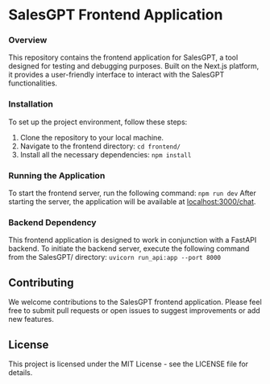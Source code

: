 # SalesGPT Frontend Application

### Overview

This repository contains the frontend application for SalesGPT, a tool designed for testing and debugging purposes. Built on the Next.js platform, it provides a user-friendly interface to interact with the SalesGPT functionalities.

### Installation

To set up the project environment, follow these steps:

1. Clone the repository to your local machine.
2. Navigate to the frontend directory: `cd frontend/`
3. Install all the necessary dependencies: `npm install`
  
### Running the Application

To start the frontend server, run the following command:
`npm run dev`
After starting the server, the application will be available at [localhost:3000/chat](http://localhost:3000/chat). 

### Backend Dependency

This frontend application is designed to work in conjunction with a FastAPI backend. To initiate the backend server, execute the following command from the SalesGPT/ directory: `uvicorn run_api:app --port 8000`

## Contributing

We welcome contributions to the SalesGPT frontend application. Please feel free to submit pull requests or open issues to suggest improvements or add new features.

## License

This project is licensed under the MIT License - see the LICENSE file for details.